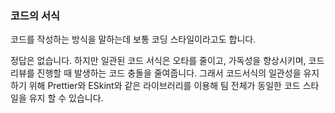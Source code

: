 ### 코드의 서식
코드를 작성하는 방식을 말하는데 보통 코딩 스타일이라고도 합니다.

정답은 없습니다. 하지만 일관된 코드 서식은 오타를 줄이고, 가독성을 향상시키며,
코드 리뷰를 진행할 때 발생하는 코드 충돌을 줄여줍니다.
그래서 코드서식의 일관성을 유지하기 위해 Prettier와 ESkint와 같은 라이브러리를 이용해 팀 전체가
동일한 코드 스타일을 유지 할 수 있습니다.